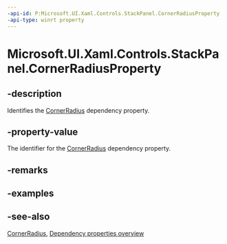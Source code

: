 ```yaml
---
-api-id: P:Microsoft.UI.Xaml.Controls.StackPanel.CornerRadiusProperty
-api-type: winrt property
---
```


<!-- Property syntax
public Windows.UI.Xaml.DependencyProperty CornerRadiusProperty { get; }
-->

# Microsoft.UI.Xaml.Controls.StackPanel.CornerRadiusProperty

## -description
Identifies the [CornerRadius](stackpanel_cornerradius.md) dependency property.

## -property-value
The identifier for the [CornerRadius](stackpanel_cornerradius.md) dependency property.

## -remarks

## -examples

## -see-also
[CornerRadius](stackpanel_cornerradius.md), [Dependency properties overview](/windows/uwp/xaml-platform/dependency-properties-overview)
